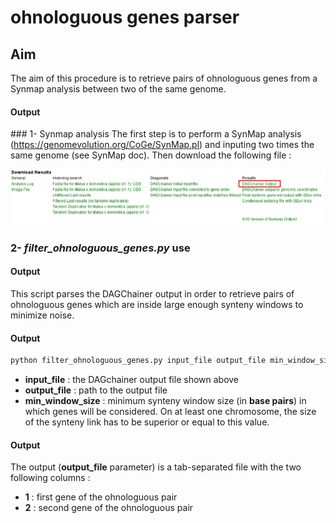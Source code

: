 # ohnologuous genes parser

## Aim

The aim of this procedure is to retrieve pairs of ohnologuous genes from a Synmap analysis between two of the same genome.

#### Output
### 1- Synmap analysis
The first step is to perform a SynMap analysis (https://genomevolution.org/CoGe/SynMap.pl) and inputing two times the same genome (see SynMap doc). Then download the following file :

![alt text](https://github.com/ndaccord/ohnologuous_genes_parser/blob/master/images/synmap_output.png?raw=true)

### 2- *filter_ohnologuous_genes.py* use

#### Output
This script parses the DAGChainer output in order to retrieve pairs of ohnologuous genes which are inside large enough synteny windows to minimize noise.

#### Output
```bash
python filter_ohnologuous_genes.py input_file output_file min_window_size
```
* **input_file** : the DAGchainer output file shown above
* **output_file** : path to the output file
* **min_window_size** : minimum synteny window size (in **base pairs**) in which genes will be considered. On at least one chromosome, the size of the synteny link has to be superior or equal to this value.

#### Output
The output (**output_file** parameter) is a tab-separated file with the two following columns :
* **1** : first gene of the ohnologuous pair
* **2** : second gene of the ohnologuous pair
